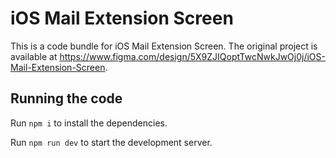 
  # iOS Mail Extension Screen

  This is a code bundle for iOS Mail Extension Screen. The original project is available at https://www.figma.com/design/5X9ZJIQoptTwcNwkJwOj0j/iOS-Mail-Extension-Screen.

  ## Running the code

  Run `npm i` to install the dependencies.

  Run `npm run dev` to start the development server.
  